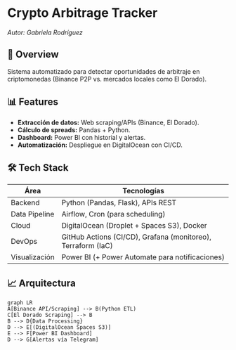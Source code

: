# Crypto Arbitrage Tracker  
_Autor: Gabriela Rodríguez_  

## 🚀 Overview  
Sistema automatizado para detectar oportunidades de arbitraje en criptomonedas (Binance P2P vs. mercados locales como El Dorado).  

## 📊 Features  
- **Extracción de datos:** Web scraping/APIs (Binance, El Dorado).  
- **Cálculo de spreads:** Pandas + Python.  
- **Dashboard:** Power BI con historial y alertas.  
- **Automatización:** Despliegue en DigitalOcean con CI/CD.  

## 🛠️ Tech Stack  
| Área          | Tecnologías                                                                 |  
|---------------|-----------------------------------------------------------------------------|  
| Backend       | Python (Pandas, Flask), APIs REST                                           |  
| Data Pipeline | Airflow, Cron (para scheduling)                                             |  
| Cloud         | DigitalOcean (Droplet + Spaces S3), Docker                                  |  
| DevOps        | GitHub Actions (CI/CD), Grafana (monitoreo), Terraform (IaC)                |  
| Visualización | Power BI (+ Power Automate para notificaciones)                             |  

## 📈 Arquitectura  
```mermaid  
graph LR  
A[Binance API/Scraping] --> B(Python ETL)  
C[El Dorado Scraping] --> B  
B --> D{Data Processing}  
D --> E[(DigitalOcean Spaces S3)]  
E --> F[Power BI Dashboard]  
D --> G[Alertas vía Telegram]  